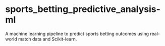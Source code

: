 # sports_betting_predictive_analysis-ml
A machine learning pipeline to predict sports betting outcomes using real-world match data and Scikit-learn.
